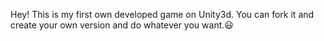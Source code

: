 Hey! This is my first own developed game on Unity3d. You can fork it and create your own version and do whatever you want.😃
